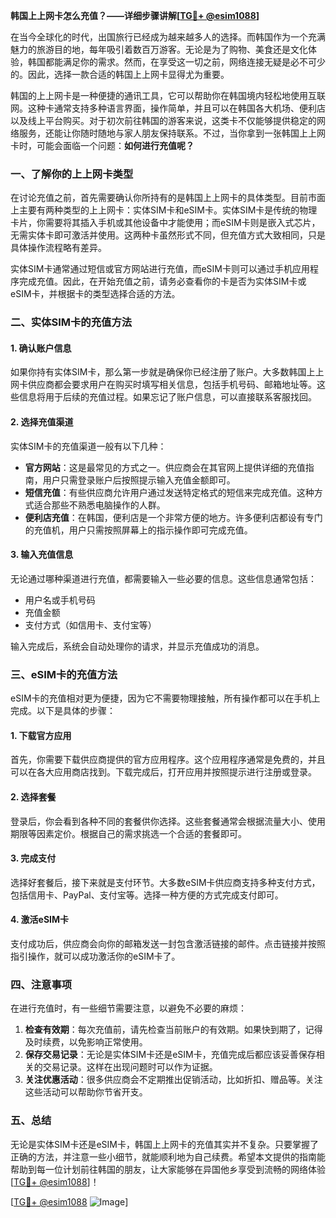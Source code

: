 **韩国上上网卡怎么充值？——详细步骤讲解[[TG💪+ @esim1088](https://t.me/s/esim1088)]**

在当今全球化的时代，出国旅行已经成为越来越多人的选择。而韩国作为一个充满魅力的旅游目的地，每年吸引着数百万游客。无论是为了购物、美食还是文化体验，韩国都能满足你的需求。然而，在享受这一切之前，网络连接无疑是必不可少的。因此，选择一款合适的韩国上上网卡显得尤为重要。

韩国的上上网卡是一种便捷的通讯工具，它可以帮助你在韩国境内轻松地使用互联网。这种卡通常支持多种语言界面，操作简单，并且可以在韩国各大机场、便利店以及线上平台购买。对于初次前往韩国的游客来说，这类卡不仅能够提供稳定的网络服务，还能让你随时随地与家人朋友保持联系。不过，当你拿到一张韩国上上网卡时，可能会面临一个问题：**如何进行充值呢？**

### 一、了解你的上上网卡类型

在讨论充值之前，首先需要确认你所持有的是韩国上上网卡的具体类型。目前市面上主要有两种类型的上上网卡：实体SIM卡和eSIM卡。实体SIM卡是传统的物理卡片，你需要将其插入手机或其他设备中才能使用；而eSIM卡则是嵌入式芯片，无需实体卡即可激活并使用。这两种卡虽然形式不同，但充值方式大致相同，只是具体操作流程略有差异。

实体SIM卡通常通过短信或官方网站进行充值，而eSIM卡则可以通过手机应用程序完成充值。因此，在开始充值之前，请务必查看你的卡是否为实体SIM卡或eSIM卡，并根据卡的类型选择合适的方法。

### 二、实体SIM卡的充值方法

#### 1. 确认账户信息
如果你持有实体SIM卡，那么第一步就是确保你已经注册了账户。大多数韩国上上网卡供应商都会要求用户在购买时填写相关信息，包括手机号码、邮箱地址等。这些信息将用于后续的充值过程。如果忘记了账户信息，可以直接联系客服找回。

#### 2. 选择充值渠道
实体SIM卡的充值渠道一般有以下几种：

- **官方网站**：这是最常见的方式之一。供应商会在其官网上提供详细的充值指南，用户只需登录账户后按照提示输入充值金额即可。
- **短信充值**：有些供应商允许用户通过发送特定格式的短信来完成充值。这种方式适合那些不熟悉电脑操作的人群。
- **便利店充值**：在韩国，便利店是一个非常方便的地方。许多便利店都设有专门的充值机，用户只需按照屏幕上的指示操作即可完成充值。

#### 3. 输入充值信息
无论通过哪种渠道进行充值，都需要输入一些必要的信息。这些信息通常包括：
- 用户名或手机号码
- 充值金额
- 支付方式（如信用卡、支付宝等）

输入完成后，系统会自动处理你的请求，并显示充值成功的消息。

### 三、eSIM卡的充值方法

eSIM卡的充值相对更为便捷，因为它不需要物理接触，所有操作都可以在手机上完成。以下是具体的步骤：

#### 1. 下载官方应用
首先，你需要下载供应商提供的官方应用程序。这个应用程序通常是免费的，并且可以在各大应用商店找到。下载完成后，打开应用并按照提示进行注册或登录。

#### 2. 选择套餐
登录后，你会看到各种不同的套餐供你选择。这些套餐通常会根据流量大小、使用期限等因素定价。根据自己的需求挑选一个合适的套餐即可。

#### 3. 完成支付
选择好套餐后，接下来就是支付环节。大多数eSIM卡供应商支持多种支付方式，包括信用卡、PayPal、支付宝等。选择一种方便的方式完成支付即可。

#### 4. 激活eSIM卡
支付成功后，供应商会向你的邮箱发送一封包含激活链接的邮件。点击链接并按照指引操作，就可以成功激活你的eSIM卡了。

### 四、注意事项

在进行充值时，有一些细节需要注意，以避免不必要的麻烦：

1. **检查有效期**：每次充值前，请先检查当前账户的有效期。如果快到期了，记得及时续费，以免影响正常使用。
2. **保存交易记录**：无论是实体SIM卡还是eSIM卡，充值完成后都应该妥善保存相关的交易记录。这样在出现问题时可以作为证据。
3. **关注优惠活动**：很多供应商会不定期推出促销活动，比如折扣、赠品等。关注这些活动可以帮助你节省开支。

### 五、总结

无论是实体SIM卡还是eSIM卡，韩国上上网卡的充值其实并不复杂。只要掌握了正确的方法，并注意一些小细节，就能顺利地为自己续费。希望本文提供的指南能帮助到每一位计划前往韩国的朋友，让大家能够在异国他乡享受到流畅的网络体验[[TG💪+ @esim1088](https://t.me/s/esim1088)]！

[[TG💪+ @esim1088](https://t.me/s/esim1088) ![Image](https://i.postimg.cc/4NQfJmqS/Snipaste-2025-05-13-00-14-12.png)]